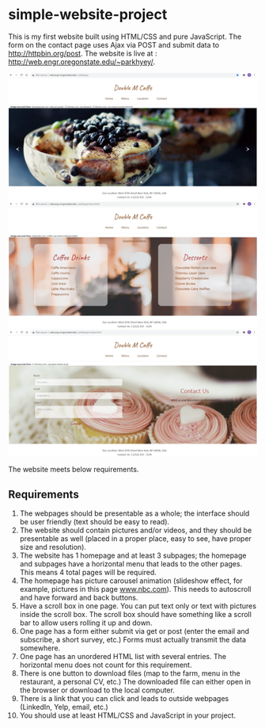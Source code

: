 # simple-website-project
This is my first website built using HTML/CSS and pure JavaScript. 
The form on the contact page uses Ajax via POST and submit data to http://httpbin.org/post.
The website is live at : http://web.engr.oregonstate.edu/~parkhyey/.

![](images/doubleM-home.jpg)
![](images/doubleM-menu.jpg) 
![](images/doubleM-contact.jpg) 


The website meets below requirements. 

## Requirements
  1. The webpages should be presentable as a whole; the interface should be user friendly (text should be easy to read).
  2. The website should contain pictures and/or videos, and they should be presentable as well (placed in a proper place, easy to see, have proper size and resolution).
  3. The website has 1 homepage and at least 3 subpages; the homepage and subpages have a horizontal menu that leads to the other pages. This means 4 total pages will be required.
  4. The homepage has picture carousel animation (slideshow effect, for example, pictures in this page www.nbc.com). This needs to autoscroll and have forward and back buttons.
  5. Have a scroll box in one page. You can put text only or text with pictures inside the scroll box.  The scroll box should have something like a scroll bar to allow users rolling it up and down. 
  6. One page has a form either submit via get or post (enter the email and subscribe, a short survey, etc.) Forms must actually transmit the data somewhere.
  7. One page has an unordered HTML list with several entries. The horizontal menu does not count for this requirement.
  8. There is one button to download files (map to the farm, menu in the restaurant, a personal CV, etc.) The downloaded file can either open in the browser or download to the local computer.
  9. There is a link that you can click and leads to outside webpages (LinkedIn, Yelp, email, etc.)
  10. You should use at least HTML/CSS and JavaScript in your project.
 
